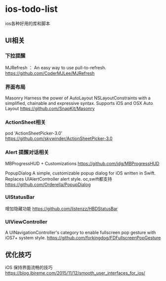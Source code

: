 # ios-todo-list
ios各种好用的库和脚本


## UI相关

### 下拉提醒
MJRefresh ： An easy way to use pull-to-refresh.
https://github.com/CoderMJLee/MJRefresh

### 界面布局
Masonry
Harness the power of AutoLayout NSLayoutConstraints with a simplified, chainable and expressive syntax. Supports iOS and OSX Auto Layout
https://github.com/SnapKit/Masonry

### ActionSheet相关
pod 'ActionSheetPicker-3.0'
https://github.com/skywinder/ActionSheetPicker-3.0

### Alert 提醒对话相关
MBProgressHUD + Customizations 
https://github.com/jdg/MBProgressHUD

PopupDialog
A simple, customizable popup dialog for iOS written in Swift. Replaces UIAlertController alert style. 
oc,swift都支持
https://github.com/Orderella/PopupDialog

### UIStatusBar
增加隐藏功能
https://github.com/listenzz/HBDStatusBar

### UIViewController
A UINavigationController's category to enable fullscreen pop gesture with iOS7+ system style.
https://github.com/forkingdog/FDFullscreenPopGesture

## 优化技巧

iOS 保持界面流畅的技巧
https://blog.ibireme.com/2015/11/12/smooth_user_interfaces_for_ios/
